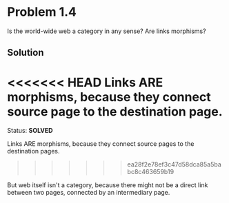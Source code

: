 # Problem 1.4

Is the world-wide web a category in any sense? Are links morphisms?


## Solution

<<<<<<< HEAD
Links ARE morphisms, because they connect source page to the destination page.
=======
Status: **SOLVED**

Links ARE morphisms, because they connect source pages to the destination pages.
>>>>>>> ea28f2e78ef3c47d58dca85a5babc8c463659b19

But web itself isn't a category, because there might not be a direct link between two pages, connected by an intermediary page.